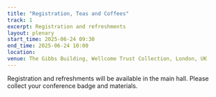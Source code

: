 ```yaml
---
title: "Registration, Teas and Coffees"
track: 1
excerpt: Registration and refreshments
layout: plenary
start_time: 2025-06-24 09:30
end_time: 2025-06-24 10:00
location:
venue: The Gibbs Building, Wellcome Trust Collection, London, UK
---
```


Registration and refreshments will be available in the main hall. Please collect your conference badge and materials. 
